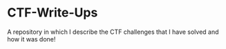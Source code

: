 # CTF-Write-Ups
A repository in which I describe the CTF challenges that I have solved and how it was done!
